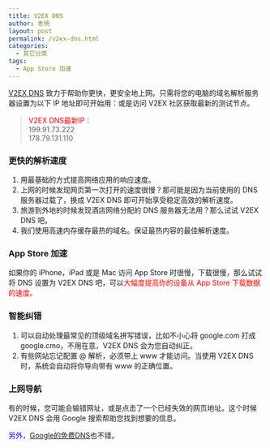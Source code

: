 ```yaml
---
title: V2EX DNS
author: 老杨
layout: post
permalink: /v2ex-dns.html
categories:
  - 其它分类
tags:
  - App Store 加速
---
```

<a href="http://dns.v2ex.com/" target="_blank" rel="external nofollow">V2EX DNS</a> 致力于帮助你更快，更安全地上网。只需将您的电脑的域名解析服务器设置为以下 IP 地址即可开始用：或是访问 V2EX 社区获取最新的测试节点。

> <span style="color: #ff0000;">V2EX DNS最新IP</span>：  
> 199.91.73.222  
> 178.79.131.110


### 更快的解析速度

  1. 用最基础的方式提高网络应用的响应速度。
  2. 上网的时候发现网页第一次打开的速度很慢？那可能是因为当前使用的 DNS 服务器过载了，换成 V2EX DNS 即可开始享受稳定高效的解析速度。
  3. 旅游到外地的时候发现酒店网络分配的 DNS 服务器无法用？那么试试 V2EX DNS 吧。
  4. 我们使用高速内存缓存最热的域名。保证最热内容的最佳解析速度。

### App Store 加速

如果你的 iPhone，iPad 或是 Mac 访问 App Store 时很慢，下载很慢，那么试试将 DNS 设置为 V2EX DNS 吧，可以<span style="color: #ff0000;">大幅度提高你的设备从 App Store 下载数据的速度。</span>

### 智能纠错

  1. 可以自动处理最常见的顶级域名拼写错误，比如不小心将 google.com 打成 google.cmo，不用在意，V2EX DNS 会为您自动纠正。
  2. 有些网站忘记配置 @ 解析，必须带上 www 才能访问。当使用 V2EX DNS 时，系统会自动将你导向带有 www 的正确位置。

### 上网导航

有的时候，您可能会输错网址，或是点击了一个已经失效的网页地址。这个时候 V2EX DNS 会用 Google 搜索帮助您找到想要的信息。

<span style="color: #0000ff;">另外，</span><a href="https://developers.google.com/speed/public-dns/" target="_blank" rel="external nofollow">Google的免费DNS</a>也不错。